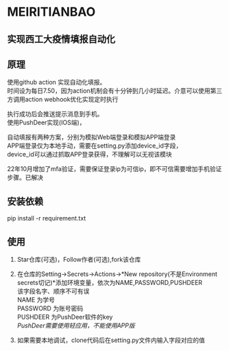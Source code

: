 # MEIRITIANBAO

## 实现西工大疫情填报自动化

## 原理

使用github action 实现自动化填报。  
时间设为每日7.50，因为action机制会有十分钟到几小时延迟。介意可以使用第三方调用action webhook优化实现定时执行

执行成功后会推送提示消息到手机。  
使用PushDeer实现(IOS端)，

自动填报有两种方案，分别为模拟Web端登录和模拟APP端登录  
APP端登录仅为本地手动，需要在setting.py添加device_id字段，  
device_id可以通过抓取APP登录获得，不理解可以无视该模块

22年10月增加了mfa验证，需要保证登录ip为可信ip，即不可信需要增加手机验证步骤。已解决

## 安装依赖

pip install -r requirement.txt

## 使用

1. Star仓库(可选)，Follow作者(可选),fork该仓库

2. 在仓库的Setting->Secrets->Actions->*New repository(不是Environment secrets切记)*添加环境变量，依次为NAME,PASSWORD,PUSHDEER  
该字段名字、顺序不可有误  
NAME     为学号  
PASSWORD 为账号密码  
PUSHDEER 为PushDeer软件的key  
*PushDeer需要使用轻应用，不能使用APP版*

3. 如果需要本地调试，clone代码后在setting.py文件内输入字段对应的值
